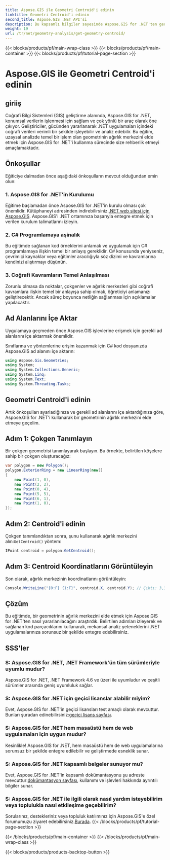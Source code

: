 ```yaml
---
title: Aspose.GIS ile Geometri Centroid'i edinin
linktitle: Geometri Centroid'i edinin
second_title: Aspose.GIS .NET API'si
description: Bu kapsamlı bilgiler sayesinde Aspose.GIS for .NET'ten geometri merkezlerine nasıl yararlanabileceğinizi öğrenin. Uzamsal analizi .NET uygulamalarınıza sorunsuz bir şekilde entegre edin.
weight: 19
url: /tr/net/geometry-analysis/get-geometry-centroid/
---
```


{{< blocks/products/pf/main-wrap-class >}}
{{< blocks/products/pf/main-container >}}
{{< blocks/products/pf/tutorial-page-section >}}

# Aspose.GIS ile Geometri Centroid'i edinin

## giriiş
Coğrafi Bilgi Sistemleri (GIS) geliştirme alanında, Aspose.GIS for .NET, konumsal verilerin işlenmesi için sağlam ve çok yönlü bir araç olarak öne çıkıyor. Geliştiriciler, gücünden yararlanarak .NET uygulamaları içindeki coğrafi verileri verimli bir şekilde işleyebilir ve analiz edebilir. Bu eğitim, uzaysal analizde temel bir işlem olan geometrinin ağırlık merkezini elde etmek için Aspose.GIS for .NET'i kullanma sürecinde size rehberlik etmeyi amaçlamaktadır.
## Önkoşullar
Eğiticiye dalmadan önce aşağıdaki önkoşulların mevcut olduğundan emin olun:
### 1. Aspose.GIS for .NET'in Kurulumu
 Eğitime başlamadan önce Aspose.GIS for .NET'in kurulu olması çok önemlidir. Kütüphaneyi adresinden indirebilirsiniz.[.NET web sitesi için Aspose.GIS](https://releases.aspose.com/gis/net/). Aspose.GIS'i .NET ortamınıza başarıyla entegre etmek için verilen kurulum talimatlarını izleyin.
### 2. C# Programlamaya aşinalık
Bu eğitimde sağlanan kod örneklerini anlamak ve uygulamak için C# programlamaya ilişkin temel bir anlayış gereklidir. C# konusunda yeniyseniz, çevrimiçi kaynaklar veya eğitimler aracılığıyla söz dizimi ve kavramlarına kendinizi alıştırmayı düşünün.
### 3. Coğrafi Kavramların Temel Anlaşılması
Zorunlu olmasa da noktalar, çokgenler ve ağırlık merkezleri gibi coğrafi kavramlara ilişkin temel bir anlayışa sahip olmak, öğreticiyi anlamanızı geliştirecektir. Ancak süreç boyunca netliğin sağlanması için açıklamalar yapılacaktır.

## Ad Alanlarını İçe Aktar
Uygulamaya geçmeden önce Aspose.GIS işlevlerine erişmek için gerekli ad alanlarını içe aktarmak önemlidir.

Sınıflarına ve yöntemlerine erişim kazanmak için C# kod dosyanızda Aspose.GIS ad alanını içe aktarın:
```csharp
using Aspose.Gis.Geometries;
using System;
using System.Collections.Generic;
using System.Linq;
using System.Text;
using System.Threading.Tasks;
```
## Geometri Centroid'i edinin
Artık önkoşulları ayarladığınıza ve gerekli ad alanlarını içe aktardığınıza göre, Aspose.GIS for .NET'i kullanarak bir geometrinin ağırlık merkezini elde etmeye geçelim.
## Adım 1: Çokgen Tanımlayın
Bir çokgen geometrisi tanımlayarak başlayın. Bu örnekte, belirtilen köşelere sahip bir çokgen oluşturacağız:
```csharp
var polygon = new Polygon();
polygon.ExteriorRing = new LinearRing(new[]
{
    new Point(1, 0),
    new Point(2, 2),
    new Point(0, 4),
    new Point(5, 5),
    new Point(6, 1),
    new Point(1, 0),
});
```
## Adım 2: Centroid'i edinin
 Çokgen tanımlandıktan sonra, şunu kullanarak ağırlık merkezini alın:`GetCentroid()` yöntem:
```csharp
IPoint centroid = polygon.GetCentroid();
```
## Adım 3: Centroid Koordinatlarını Görüntüleyin
Son olarak, ağırlık merkezinin koordinatlarını görüntüleyin:
```csharp
Console.WriteLine("{0:F} {1:F}", centroid.X, centroid.Y); // Çıktı: 3,33 2,58
```

## Çözüm
Bu eğitimde, bir geometrinin ağırlık merkezini elde etmek için Aspose.GIS for .NET'ten nasıl yararlanılacağını araştırdık. Belirtilen adımları izleyerek ve sağlanan kod parçacıklarını kullanarak, mekansal analiz yeteneklerini .NET uygulamalarınıza sorunsuz bir şekilde entegre edebilirsiniz.
## SSS'ler
### S: Aspose.GIS for .NET, .NET Framework'ün tüm sürümleriyle uyumlu mudur?
Aspose.GIS for .NET, .NET Framework 4.6 ve üzeri ile uyumludur ve çeşitli sürümler arasında geniş uyumluluk sağlar.
### S: Aspose.GIS for .NET için geçici lisanslar alabilir miyim?
 Evet, Aspose.GIS for .NET'in geçici lisansları test amaçlı olarak mevcuttur. Bunları şuradan edinebilirsiniz:[geçici lisans sayfası](https://purchase.aspose.com/temporary-license/).
### S: Aspose.GIS for .NET hem masaüstü hem de web uygulamaları için uygun mudur?
Kesinlikle! Aspose.GIS for .NET, hem masaüstü hem de web uygulamalarına sorunsuz bir şekilde entegre edilebilir ve geliştirmede esneklik sunar.
### S: Aspose.GIS for .NET kapsamlı belgeler sunuyor mu?
 Evet, Aspose.GIS for .NET'in kapsamlı dokümantasyonu şu adreste mevcuttur:[dokümantasyon sayfası](https://reference.aspose.com/gis/net/), kullanımı ve işlevleri hakkında ayrıntılı bilgiler sunar.
### S: Aspose.GIS for .NET ile ilgili olarak nasıl yardım isteyebilirim veya toplulukla nasıl etkileşime geçebilirim?
 Sorularınız, destekleriniz veya topluluk katılımınız için Aspose.GIS'e özel forumumuzu ziyaret edebilirsiniz.[Burada](https://forum.aspose.com/c/gis/33).
{{< /blocks/products/pf/tutorial-page-section >}}

{{< /blocks/products/pf/main-container >}}
{{< /blocks/products/pf/main-wrap-class >}}

{{< blocks/products/products-backtop-button >}}
